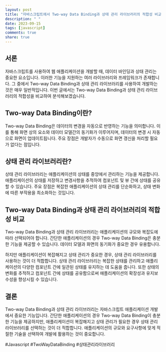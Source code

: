 ```yaml
---
layout: post
title: "자바스크립트에서 Two-way Data Binding과 상태 관리 라이브러리의 적합성 비교 분석하기"
description: " "
date: 2023-09-15
tags: [javascript]
comments: true
share: true
---
```


## 서론
자바스크립트를 사용하여 웹 애플리케이션을 개발할 때, 데이터 바인딩과 상태 관리는 중요한 요소입니다. 이러한 기능을 지원하는 여러 라이브러리와 프레임워크가 존재합니다. 그 중에서 Two-way Data Binding과 상태 관리 라이브러리를 사용하여 개발하는 것은 매우 일반적입니다. 이번 글에서는 Two-way Data Binding과 상태 관리 라이브러리의 적합성을 비교하여 분석해보겠습니다.

## Two-way Data Binding이란?
Two-way Data Binding은 데이터의 변경을 자동으로 반영하는 기능을 의미합니다. 이를 통해 화면 상의 요소와 데이터 모델간의 동기화가 이루어지며, 데이터의 변경 시 자동으로 화면이 업데이트됩니다. 주요 장점은 개발자가 수동으로 화면 갱신을 처리할 필요가 없다는 점입니다.

## 상태 관리 라이브러리란?
상태 관리 라이브러리는 애플리케이션의 상태를 중앙에서 관리하는 기능을 제공합니다. 애플리케이션의 상태를 저장하고 변경사항을 추적하여 컴포넌트 및 뷰 간에 상태를 공유할 수 있습니다. 주요 장점은 복잡한 애플리케이션의 상태 관리를 단순화하고, 상태 변화에 따른 부작용을 최소화하는 것입니다.

## Two-way Data Binding과 상태 관리 라이브러리의 적합성 비교
Two-way Data Binding과 상태 관리 라이브러리는 애플리케이션의 규모와 복잡도에 따라 선택되어야 합니다. 간단한 애플리케이션의 경우 Two-way Data Binding은 충분한 기능을 제공할 수 있습니다. 데이터 모델과 화면의 동기화가 중요한 경우 유용합니다.

하지만 애플리케이션이 복잡해지고 상태 관리가 중요한 경우, 상태 관리 라이브러리를 사용하는 것이 더 적합합니다. 상태 관리 라이브러리는 복잡한 상태를 관리하고 애플리케이션의 다양한 컴포넌트 간에 일관된 상태를 유지하는 데 도움을 줍니다. 또한 상태의 변화를 추적하고 컴포넌트 간에 상태를 공유함으로써 애플리케이션의 확장성과 유지보수성을 향상시킬 수 있습니다.

## 결론
Two-way Data Binding과 상태 관리 라이브러리는 자바스크립트 애플리케이션 개발에서 중요한 기능입니다. 간단한 애플리케이션의 경우 Two-way Data Binding이 충분한 기능을 제공하지만, 애플리케이션이 복잡해지고 상태 관리가 필요한 경우 상태 관리 라이브러리를 선택하는 것이 더 적합합니다. 애플리케이션의 규모와 요구사항에 맞게 적절한 기술을 선택하여 개발에 활용하는 것이 중요합니다.

#Javascript #TwoWayDataBinding #상태관리라이브러리